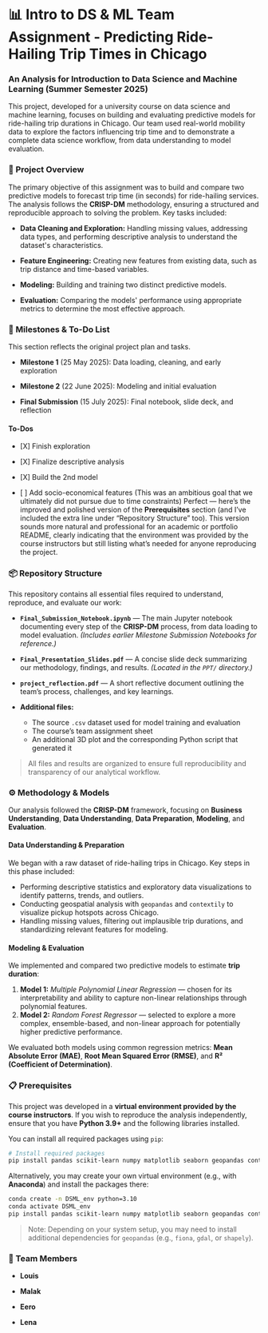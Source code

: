 # 📊 Intro to DS & ML Team Assignment - Predicting Ride-Hailing Trip Times in Chicago

### An Analysis for Introduction to Data Science and Machine Learning (Summer Semester 2025)

This project, developed for a university course on data science and machine learning, focuses on building and evaluating predictive models for ride-hailing trip durations in Chicago. Our team used real-world mobility data to explore the factors influencing trip time and to demonstrate a complete data science workflow, from data understanding to model evaluation.

### 📝 Project Overview

The primary objective of this assignment was to build and compare two predictive models to forecast trip time (in seconds) for ride-hailing services. The analysis follows the **CRISP-DM** methodology, ensuring a structured and reproducible approach to solving the problem. Key tasks included:

* **Data Cleaning and Exploration:** Handling missing values, addressing data types, and performing descriptive analysis to understand the dataset's characteristics.

* **Feature Engineering:** Creating new features from existing data, such as trip distance and time-based variables.

* **Modeling:** Building and training two distinct predictive models.

* **Evaluation:** Comparing the models' performance using appropriate metrics to determine the most effective approach.

### 📅 Milestones & To-Do List

This section reflects the original project plan and tasks.

* **Milestone 1** (25 May 2025): Data loading, cleaning, and early exploration

* **Milestone 2** (22 June 2025): Modeling and initial evaluation

* **Final Submission** (15 July 2025): Final notebook, slide deck, and reflection

#### To-Dos

* \[X] Finish exploration

* \[X] Finalize descriptive analysis

* \[X] Build the 2nd model

* \[ \] Add socio-economical features (This was an ambitious goal that we ultimately did not pursue due to time constraints)
Perfect — here’s the improved and polished version of the **Prerequisites** section (and I’ve included the extra line under “Repository Structure” too).
This version sounds more natural and professional for an academic or portfolio README, clearly indicating that the environment was provided by the course instructors but still listing what’s needed for anyone reproducing the project.

### 📦 Repository Structure

This repository contains all essential files required to understand, reproduce, and evaluate our work:

* **`Final_Submission_Notebook.ipynb`** — The main Jupyter notebook documenting every step of the **CRISP-DM** process, from data loading to model evaluation.
  *(Includes earlier Milestone Submission Notebooks for reference.)*

* **`Final_Presentation_Slides.pdf`** — A concise slide deck summarizing our methodology, findings, and results.
  *(Located in the `PPT/` directory.)*

* **`project_reflection.pdf`** — A short reflective document outlining the team’s process, challenges, and key learnings.

* **Additional files:**

  * The source `.csv` dataset used for model training and evaluation
  * The course’s team assignment sheet
  * An additional 3D plot and the corresponding Python script that generated it

> All files and results are organized to ensure full reproducibility and transparency of our analytical workflow.

### ⚙️ Methodology & Models

Our analysis followed the **CRISP-DM** framework, focusing on **Business Understanding**, **Data Understanding**, **Data Preparation**, **Modeling**, and **Evaluation**.

#### **Data Understanding & Preparation**

We began with a raw dataset of ride-hailing trips in Chicago.
Key steps in this phase included:

* Performing descriptive statistics and exploratory data visualizations to identify patterns, trends, and outliers.
* Conducting geospatial analysis with `geopandas` and `contextily` to visualize pickup hotspots across Chicago.
* Handling missing values, filtering out implausible trip durations, and standardizing relevant features for modeling.

#### **Modeling & Evaluation**

We implemented and compared two predictive models to estimate **trip duration**:

1. **Model 1:** *Multiple Polynomial Linear Regression* — chosen for its interpretability and ability to capture non-linear relationships through polynomial features.
2. **Model 2:** *Random Forest Regressor* — selected to explore a more complex, ensemble-based, and non-linear approach for potentially higher predictive performance.

We evaluated both models using common regression metrics:
**Mean Absolute Error (MAE)**, **Root Mean Squared Error (RMSE)**, and **R² (Coefficient of Determination)**.

### 📋 Prerequisites

This project was developed in a **virtual environment provided by the course instructors**.
If you wish to reproduce the analysis independently, ensure that you have **Python 3.9+** and the following libraries installed.

You can install all required packages using `pip`:

```bash
# Install required packages
pip install pandas scikit-learn numpy matplotlib seaborn geopandas contextily jupyter
```

Alternatively, you may create your own virtual environment (e.g., with **Anaconda**) and install the packages there:

```bash
conda create -n DSML_env python=3.10
conda activate DSML_env
pip install pandas scikit-learn numpy matplotlib seaborn geopandas contextily jupyter
```

> Note: Depending on your system setup, you may need to install additional dependencies for `geopandas` (e.g., `fiona`, `gdal`, or `shapely`).

### 👥 Team Members

* **Louis**

* **Malak**

* **Eero**

* **Lena**